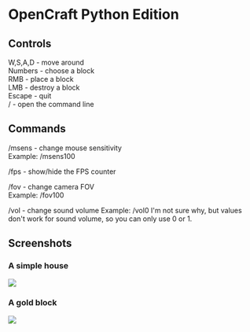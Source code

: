 # OpenCraft Python Edition
## Controls
W,S,A,D - move around <br/>
Numbers - choose a block <br/>
RMB - place a block <br/>
LMB - destroy a block <br/>
Escape - quit <br/>
/ - open the command line

## Commands
/msens - change mouse sensitivity<br/>
Example: /msens100<br/>

/fps - show/hide the FPS counter<br/>

/fov - change camera FOV<br/>
Example: /fov100<br/>

/vol - change sound volume
Example: /vol0
I'm not sure why, but values don't work for sound volume, so you can only use 0 or 1.

## Screenshots
### A simple house
<img src=https://github.com/jakub-swiniarski/opencraft-python-edition/assets/77209709/9830a287-fa28-433b-9337-35c8ecb68db7><br/>
### A gold block
<img src=https://github.com/jakub-swiniarski/opencraft-python-edition/assets/77209709/1d12b02f-9d46-405e-bb7a-a6fcee6f3ba8>
